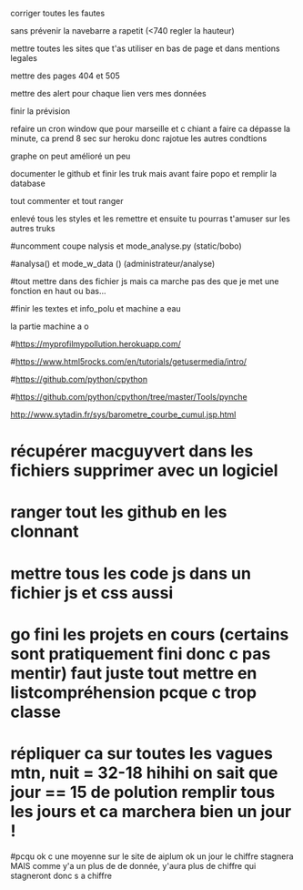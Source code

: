 corriger toutes les fautes

sans prévenir la navebarre a rapetit (<740 regler la hauteur)

mettre toutes les sites que t'as utiliser en bas de page et dans mentions legales

mettre des pages 404 et 505

mettre des alert pour chaque lien vers mes données

finir la prévision

refaire un cron window que pour marseille et c chiant a faire ca dépasse la minute, ca prend 8 sec sur heroku donc rajotue les autres condtions

graphe on peut amélioré un peu 

documenter le github et finir les truk mais avant faire popo et remplir la database

tout commenter et tout ranger

enlevé tous les styles et les remettre et ensuite tu pourras t'amuser sur les autres truks

#uncomment coupe nalysis et mode_analyse.py (static/bobo)

#analysa() et mode_w_data () (administrateur/analyse) 

#tout mettre dans des fichier js mais ca marche pas des que je met une fonction en haut ou bas...

#finir les textes et info_polu et machine a eau

la partie machine a o 







#https://myprofilmypollution.herokuapp.com/

#https://www.html5rocks.com/en/tutorials/getusermedia/intro/

#https://github.com/python/cpython

#https://github.com/python/cpython/tree/master/Tools/pynche

 http://www.sytadin.fr/sys/barometre_courbe_cumul.jsp.html


# récupérer macguyvert dans les fichiers supprimer avec un logiciel 

# ranger tout les github en les clonnant

# mettre tous les code js dans un fichier js et css aussi

# go fini les projets en cours (certains sont pratiquement fini donc c pas mentir) faut juste tout mettre en listcompréhension pcque c trop classe

# répliquer ca sur toutes les vagues mtn, nuit = 32-18 hihihi on sait que jour == 15 de polution remplir tous les jours et ca marchera bien un jour !
 
#pcqu ok c une moyenne sur le site de aiplum ok un jour le chiffre stagnera MAIS comme y'a un plus de de donnée, y'aura plus de chiffre qui stagneront donc s a chiffre










